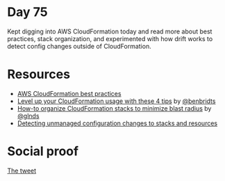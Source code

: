 # Day 75

Kept digging into AWS CloudFormation today and read more about best practices, stack organization, and experimented with how drift works to detect config changes outside of CloudFormation.

# Resources

- [AWS CloudFormation best practices](https://docs.aws.amazon.com/AWSCloudFormation/latest/UserGuide/best-practices.html)
- [Level up your CloudFormation usage with these 4 tips](https://dev.to/aws-builders/level-up-your-cloudformation-usage-with-these-4-tips-2hpa) by [@benbridts](https://twitter.com/benbridts)
- [How-to organize CloudFormation stacks to minimize blast radius](https://dev.to/aws-builders/how-to-organize-cloudformation-stacks-to-minimize-blast-radius-1lee) by [@glnds](https://twitter.com/glnds)
- [Detecting unmanaged configuration changes to stacks and resources](https://docs.aws.amazon.com/AWSCloudFormation/latest/UserGuide/using-cfn-stack-drift.html)

# Social proof

[The tweet](https://twitter.com/jennapederson/status/1361474184006815744?s=20)
